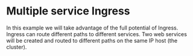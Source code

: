 # Multiple service Ingress
In this example we will take advantage of the full potential of Ingress. Ingress can route different paths to different services. 
Two web services will be created and routed to different paths on the same IP host (the cluster).
